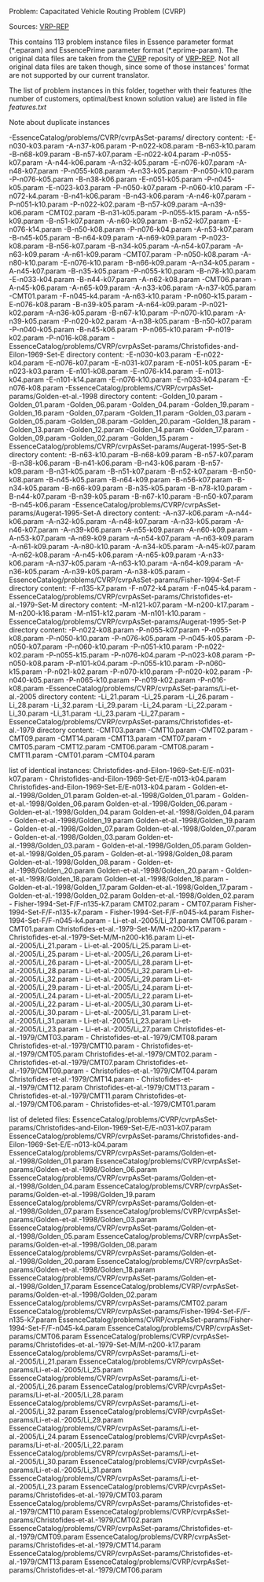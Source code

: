 Problem: Capacitated Vehicle Routing Problem (CVRP)

Sources: [VRP-REP](http://www.vrp-rep.org/)

This contains 113 problem instance files in Essence parameter format (\*.eparam) and EssencePrime parameter format (\*.eprime-param). The original data files are taken from the [CVRP](http://www.vrp-rep.org/datasets/item/2014-0000.html) reposity of [VRP-REP](http://www.vrp-rep.org/). Not all original data files are taken though, since some of those instances' format are not supported by our current translator.

The list of problem instances in this folder, together with their features (the number of customers, optimal/best known solution value) are listed in file *features.txt*



Note about duplicate instances


-EssenceCatalog/problems/CVRP/cvrpAsSet-params/ directory content:
	-E-n030-k03.param
	-A-n37-k06.param
	-P-n022-k08.param
	-B-n63-k10.param
	-B-n68-k09.param
	-B-n57-k07.param
	-E-n022-k04.param
	-P-n055-k07.param
	-A-n44-k06.param
	-A-n32-k05.param
	-E-n076-k07.param
	-A-n48-k07.param
	-P-n055-k08.param
	-A-n33-k05.param
	-P-n050-k10.param
	-P-n076-k05.param
	-B-n38-k06.param
	-E-n051-k05.param
	-P-n045-k05.param
	-E-n023-k03.param
	-P-n050-k07.param
	-P-n060-k10.param
	-F-n072-k4.param
	-B-n41-k06.param
	-B-n43-k06.param
	-A-n46-k07.param
	-P-n051-k10.param
	-P-n022-k02.param
	-B-n57-k09.param
	-A-n39-k06.param
	-CMT02.param
	-B-n31-k05.param
	-P-n055-k15.param
	-A-n55-k09.param
	-B-n51-k07.param
	-A-n60-k09.param
	-B-n52-k07.param
	-E-n076-k14.param
	-B-n50-k08.param
	-P-n076-k04.param
	-A-n53-k07.param
	-B-n45-k05.param
	-B-n64-k09.param
	-A-n69-k09.param
	-P-n023-k08.param
	-B-n56-k07.param
	-B-n34-k05.param
	-A-n54-k07.param
	-A-n63-k09.param
	-A-n61-k09.param
	-CMT07.param
	-P-n050-k08.param
	-A-n80-k10.param
	-E-n076-k10.param
	-B-n66-k09.param
	-A-n34-k05.param
	-A-n45-k07.param
	-B-n35-k05.param
	-P-n055-k10.param
	-B-n78-k10.param
	-E-n033-k04.param
	-B-n44-k07.param
	-A-n62-k08.param
	-CMT06.param
	-A-n45-k06.param
	-A-n65-k09.param
	-A-n33-k06.param
	-A-n37-k05.param
	-CMT01.param
	-F-n045-k4.param
	-A-n63-k10.param
	-P-n060-k15.param
	-E-n076-k08.param
	-B-n39-k05.param
	-A-n64-k09.param
	-P-n021-k02.param
	-A-n36-k05.param
	-B-n67-k10.param
	-P-n070-k10.param
	-A-n39-k05.param
	-P-n020-k02.param
	-A-n38-k05.param
	-B-n50-k07.param
	-P-n040-k05.param
	-B-n45-k06.param
	-P-n065-k10.param
	-P-n019-k02.param
	-P-n016-k08.param
	-EssenceCatalog/problems/CVRP/cvrpAsSet-params/Christofides-and-Eilon-1969-Set-E directory content:
		-E-n030-k03.param
		-E-n022-k04.param
		-E-n076-k07.param
		-E-n031-k07.param
		-E-n051-k05.param
		-E-n023-k03.param
		-E-n101-k08.param
		-E-n076-k14.param
		-E-n013-k04.param
		-E-n101-k14.param
		-E-n076-k10.param
		-E-n033-k04.param
		-E-n076-k08.param
	-EssenceCatalog/problems/CVRP/cvrpAsSet-params/Golden-et-al.-1998 directory content:
		-Golden_10.param
		-Golden_01.param
		-Golden_06.param
		-Golden_04.param
		-Golden_19.param
		-Golden_16.param
		-Golden_07.param
		-Golden_11.param
		-Golden_03.param
		-Golden_05.param
		-Golden_08.param
		-Golden_20.param
		-Golden_18.param
		-Golden_13.param
		-Golden_12.param
		-Golden_14.param
		-Golden_17.param
		-Golden_09.param
		-Golden_02.param
		-Golden_15.param
	-EssenceCatalog/problems/CVRP/cvrpAsSet-params/Augerat-1995-Set-B directory content:
		-B-n63-k10.param
		-B-n68-k09.param
		-B-n57-k07.param
		-B-n38-k06.param
		-B-n41-k06.param
		-B-n43-k06.param
		-B-n57-k09.param
		-B-n31-k05.param
		-B-n51-k07.param
		-B-n52-k07.param
		-B-n50-k08.param
		-B-n45-k05.param
		-B-n64-k09.param
		-B-n56-k07.param
		-B-n34-k05.param
		-B-n66-k09.param
		-B-n35-k05.param
		-B-n78-k10.param
		-B-n44-k07.param
		-B-n39-k05.param
		-B-n67-k10.param
		-B-n50-k07.param
		-B-n45-k06.param
	-EssenceCatalog/problems/CVRP/cvrpAsSet-params/Augerat-1995-Set-A directory content:
		-A-n37-k06.param
		-A-n44-k06.param
		-A-n32-k05.param
		-A-n48-k07.param
		-A-n33-k05.param
		-A-n46-k07.param
		-A-n39-k06.param
		-A-n55-k09.param
		-A-n60-k09.param
		-A-n53-k07.param
		-A-n69-k09.param
		-A-n54-k07.param
		-A-n63-k09.param
		-A-n61-k09.param
		-A-n80-k10.param
		-A-n34-k05.param
		-A-n45-k07.param
		-A-n62-k08.param
		-A-n45-k06.param
		-A-n65-k09.param
		-A-n33-k06.param
		-A-n37-k05.param
		-A-n63-k10.param
		-A-n64-k09.param
		-A-n36-k05.param
		-A-n39-k05.param
		-A-n38-k05.param
	-EssenceCatalog/problems/CVRP/cvrpAsSet-params/Fisher-1994-Set-F directory content:
		-F-n135-k7.param
		-F-n072-k4.param
		-F-n045-k4.param
	-EssenceCatalog/problems/CVRP/cvrpAsSet-params/Christofides-et-al.-1979-Set-M directory content:
		-M-n121-k07.param
		-M-n200-k17.param
		-M-n200-k16.param
		-M-n151-k12.param
		-M-n101-k10.param
	-EssenceCatalog/problems/CVRP/cvrpAsSet-params/Augerat-1995-Set-P directory content:
		-P-n022-k08.param
		-P-n055-k07.param
		-P-n055-k08.param
		-P-n050-k10.param
		-P-n076-k05.param
		-P-n045-k05.param
		-P-n050-k07.param
		-P-n060-k10.param
		-P-n051-k10.param
		-P-n022-k02.param
		-P-n055-k15.param
		-P-n076-k04.param
		-P-n023-k08.param
		-P-n050-k08.param
		-P-n101-k04.param
		-P-n055-k10.param
		-P-n060-k15.param
		-P-n021-k02.param
		-P-n070-k10.param
		-P-n020-k02.param
		-P-n040-k05.param
		-P-n065-k10.param
		-P-n019-k02.param
		-P-n016-k08.param
	-EssenceCatalog/problems/CVRP/cvrpAsSet-params/Li-et-al.-2005 directory content:
		-Li_21.param
		-Li_25.param
		-Li_26.param
		-Li_28.param
		-Li_32.param
		-Li_29.param
		-Li_24.param
		-Li_22.param
		-Li_30.param
		-Li_31.param
		-Li_23.param
		-Li_27.param
	-EssenceCatalog/problems/CVRP/cvrpAsSet-params/Christofides-et-al.-1979 directory content:
		-CMT03.param
		-CMT10.param
		-CMT02.param
		-CMT09.param
		-CMT14.param
		-CMT13.param
		-CMT07.param
		-CMT05.param
		-CMT12.param
		-CMT06.param
		-CMT08.param
		-CMT11.param
		-CMT01.param
		-CMT04.param

list of identical instances:
Christofides-and-Eilon-1969-Set-E/E-n031-k07.param - Christofides-and-Eilon-1969-Set-E/E-n013-k04.param
	Christofides-and-Eilon-1969-Set-E/E-n013-k04.param - Golden-et-al.-1998/Golden_01.param
	Golden-et-al.-1998/Golden_01.param - Golden-et-al.-1998/Golden_06.param
	Golden-et-al.-1998/Golden_06.param - Golden-et-al.-1998/Golden_04.param
	Golden-et-al.-1998/Golden_04.param - Golden-et-al.-1998/Golden_19.param
	Golden-et-al.-1998/Golden_19.param - Golden-et-al.-1998/Golden_07.param
	Golden-et-al.-1998/Golden_07.param - Golden-et-al.-1998/Golden_03.param
	Golden-et-al.-1998/Golden_03.param - Golden-et-al.-1998/Golden_05.param
	Golden-et-al.-1998/Golden_05.param - Golden-et-al.-1998/Golden_08.param
	Golden-et-al.-1998/Golden_08.param - Golden-et-al.-1998/Golden_20.param
	Golden-et-al.-1998/Golden_20.param - Golden-et-al.-1998/Golden_18.param
	Golden-et-al.-1998/Golden_18.param - Golden-et-al.-1998/Golden_17.param
	Golden-et-al.-1998/Golden_17.param - Golden-et-al.-1998/Golden_02.param
	Golden-et-al.-1998/Golden_02.param - Fisher-1994-Set-F/F-n135-k7.param
	CMT02.param - CMT07.param
	Fisher-1994-Set-F/F-n135-k7.param - Fisher-1994-Set-F/F-n045-k4.param
	Fisher-1994-Set-F/F-n045-k4.param - Li-et-al.-2005/Li_21.param
	CMT06.param - CMT01.param
	Christofides-et-al.-1979-Set-M/M-n200-k17.param - Christofides-et-al.-1979-Set-M/M-n200-k16.param
	Li-et-al.-2005/Li_21.param - Li-et-al.-2005/Li_25.param
	Li-et-al.-2005/Li_25.param - Li-et-al.-2005/Li_26.param
	Li-et-al.-2005/Li_26.param - Li-et-al.-2005/Li_28.param
	Li-et-al.-2005/Li_28.param - Li-et-al.-2005/Li_32.param
	Li-et-al.-2005/Li_32.param - Li-et-al.-2005/Li_29.param
	Li-et-al.-2005/Li_29.param - Li-et-al.-2005/Li_24.param
	Li-et-al.-2005/Li_24.param - Li-et-al.-2005/Li_22.param
	Li-et-al.-2005/Li_22.param - Li-et-al.-2005/Li_30.param
	Li-et-al.-2005/Li_30.param - Li-et-al.-2005/Li_31.param
	Li-et-al.-2005/Li_31.param - Li-et-al.-2005/Li_23.param
	Li-et-al.-2005/Li_23.param - Li-et-al.-2005/Li_27.param
	Christofides-et-al.-1979/CMT03.param - Christofides-et-al.-1979/CMT08.param
	Christofides-et-al.-1979/CMT10.param - Christofides-et-al.-1979/CMT05.param
	Christofides-et-al.-1979/CMT02.param - Christofides-et-al.-1979/CMT07.param
	Christofides-et-al.-1979/CMT09.param - Christofides-et-al.-1979/CMT04.param
	Christofides-et-al.-1979/CMT14.param - Christofides-et-al.-1979/CMT12.param
	Christofides-et-al.-1979/CMT13.param - Christofides-et-al.-1979/CMT11.param
	Christofides-et-al.-1979/CMT06.param - Christofides-et-al.-1979/CMT01.param

list of deleted files:
EssenceCatalog/problems/CVRP/cvrpAsSet-params/Christofides-and-Eilon-1969-Set-E/E-n031-k07.param
	EssenceCatalog/problems/CVRP/cvrpAsSet-params/Christofides-and-Eilon-1969-Set-E/E-n013-k04.param
	EssenceCatalog/problems/CVRP/cvrpAsSet-params/Golden-et-al.-1998/Golden_01.param
	EssenceCatalog/problems/CVRP/cvrpAsSet-params/Golden-et-al.-1998/Golden_06.param
	EssenceCatalog/problems/CVRP/cvrpAsSet-params/Golden-et-al.-1998/Golden_04.param
	EssenceCatalog/problems/CVRP/cvrpAsSet-params/Golden-et-al.-1998/Golden_19.param
	EssenceCatalog/problems/CVRP/cvrpAsSet-params/Golden-et-al.-1998/Golden_07.param
	EssenceCatalog/problems/CVRP/cvrpAsSet-params/Golden-et-al.-1998/Golden_03.param
	EssenceCatalog/problems/CVRP/cvrpAsSet-params/Golden-et-al.-1998/Golden_05.param
	EssenceCatalog/problems/CVRP/cvrpAsSet-params/Golden-et-al.-1998/Golden_08.param
	EssenceCatalog/problems/CVRP/cvrpAsSet-params/Golden-et-al.-1998/Golden_20.param
	EssenceCatalog/problems/CVRP/cvrpAsSet-params/Golden-et-al.-1998/Golden_18.param
	EssenceCatalog/problems/CVRP/cvrpAsSet-params/Golden-et-al.-1998/Golden_17.param
	EssenceCatalog/problems/CVRP/cvrpAsSet-params/Golden-et-al.-1998/Golden_02.param
	EssenceCatalog/problems/CVRP/cvrpAsSet-params/CMT02.param
	EssenceCatalog/problems/CVRP/cvrpAsSet-params/Fisher-1994-Set-F/F-n135-k7.param
	EssenceCatalog/problems/CVRP/cvrpAsSet-params/Fisher-1994-Set-F/F-n045-k4.param
	EssenceCatalog/problems/CVRP/cvrpAsSet-params/CMT06.param
	EssenceCatalog/problems/CVRP/cvrpAsSet-params/Christofides-et-al.-1979-Set-M/M-n200-k17.param
	EssenceCatalog/problems/CVRP/cvrpAsSet-params/Li-et-al.-2005/Li_21.param
	EssenceCatalog/problems/CVRP/cvrpAsSet-params/Li-et-al.-2005/Li_25.param
	EssenceCatalog/problems/CVRP/cvrpAsSet-params/Li-et-al.-2005/Li_26.param
	EssenceCatalog/problems/CVRP/cvrpAsSet-params/Li-et-al.-2005/Li_28.param
	EssenceCatalog/problems/CVRP/cvrpAsSet-params/Li-et-al.-2005/Li_32.param
	EssenceCatalog/problems/CVRP/cvrpAsSet-params/Li-et-al.-2005/Li_29.param
	EssenceCatalog/problems/CVRP/cvrpAsSet-params/Li-et-al.-2005/Li_24.param
	EssenceCatalog/problems/CVRP/cvrpAsSet-params/Li-et-al.-2005/Li_22.param
	EssenceCatalog/problems/CVRP/cvrpAsSet-params/Li-et-al.-2005/Li_30.param
	EssenceCatalog/problems/CVRP/cvrpAsSet-params/Li-et-al.-2005/Li_31.param
	EssenceCatalog/problems/CVRP/cvrpAsSet-params/Li-et-al.-2005/Li_23.param
	EssenceCatalog/problems/CVRP/cvrpAsSet-params/Christofides-et-al.-1979/CMT03.param
	EssenceCatalog/problems/CVRP/cvrpAsSet-params/Christofides-et-al.-1979/CMT10.param
	EssenceCatalog/problems/CVRP/cvrpAsSet-params/Christofides-et-al.-1979/CMT02.param
	EssenceCatalog/problems/CVRP/cvrpAsSet-params/Christofides-et-al.-1979/CMT09.param
	EssenceCatalog/problems/CVRP/cvrpAsSet-params/Christofides-et-al.-1979/CMT14.param
	EssenceCatalog/problems/CVRP/cvrpAsSet-params/Christofides-et-al.-1979/CMT13.param
	EssenceCatalog/problems/CVRP/cvrpAsSet-params/Christofides-et-al.-1979/CMT06.param


